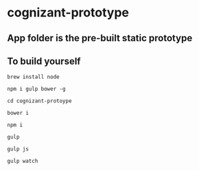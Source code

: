 # cognizant-prototype

## App folder is the pre-built static prototype

## To build yourself
```
brew install node

npm i gulp bower -g

cd cognizant-protoype

bower i

npm i

gulp

gulp js

gulp watch
```